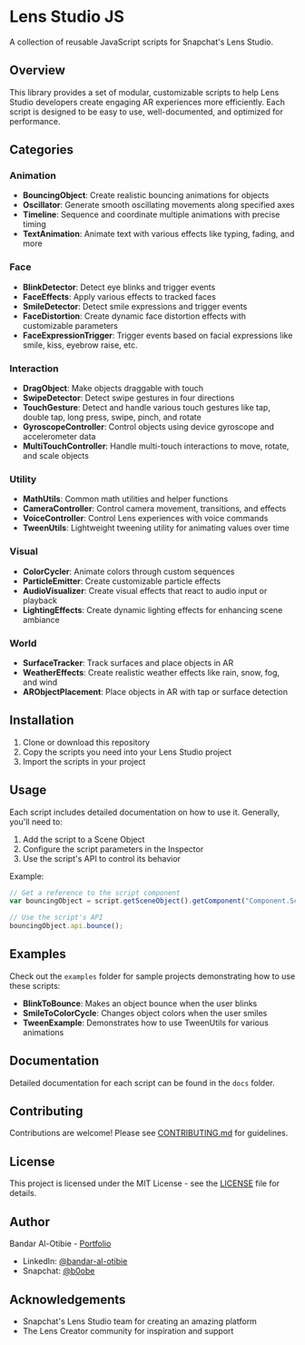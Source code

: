 # Lens Studio JS

A collection of reusable JavaScript scripts for Snapchat's Lens Studio.

## Overview

This library provides a set of modular, customizable scripts to help Lens Studio developers create engaging AR experiences more efficiently. Each script is designed to be easy to use, well-documented, and optimized for performance.

## Categories

### Animation
- **BouncingObject**: Create realistic bouncing animations for objects
- **Oscillator**: Generate smooth oscillating movements along specified axes
- **Timeline**: Sequence and coordinate multiple animations with precise timing
- **TextAnimation**: Animate text with various effects like typing, fading, and more

### Face
- **BlinkDetector**: Detect eye blinks and trigger events
- **FaceEffects**: Apply various effects to tracked faces
- **SmileDetector**: Detect smile expressions and trigger events
- **FaceDistortion**: Create dynamic face distortion effects with customizable parameters
- **FaceExpressionTrigger**: Trigger events based on facial expressions like smile, kiss, eyebrow raise, etc.

### Interaction
- **DragObject**: Make objects draggable with touch
- **SwipeDetector**: Detect swipe gestures in four directions
- **TouchGesture**: Detect and handle various touch gestures like tap, double tap, long press, swipe, pinch, and rotate
- **GyroscopeController**: Control objects using device gyroscope and accelerometer data
- **MultiTouchController**: Handle multi-touch interactions to move, rotate, and scale objects

### Utility
- **MathUtils**: Common math utilities and helper functions
- **CameraController**: Control camera movement, transitions, and effects
- **VoiceController**: Control Lens experiences with voice commands
- **TweenUtils**: Lightweight tweening utility for animating values over time

### Visual
- **ColorCycler**: Animate colors through custom sequences
- **ParticleEmitter**: Create customizable particle effects
- **AudioVisualizer**: Create visual effects that react to audio input or playback
- **LightingEffects**: Create dynamic lighting effects for enhancing scene ambiance

### World
- **SurfaceTracker**: Track surfaces and place objects in AR
- **WeatherEffects**: Create realistic weather effects like rain, snow, fog, and wind
- **ARObjectPlacement**: Place objects in AR with tap or surface detection

## Installation

1. Clone or download this repository
2. Copy the scripts you need into your Lens Studio project
3. Import the scripts in your project

## Usage

Each script includes detailed documentation on how to use it. Generally, you'll need to:

1. Add the script to a Scene Object
2. Configure the script parameters in the Inspector
3. Use the script's API to control its behavior

Example:

```javascript
// Get a reference to the script component
var bouncingObject = script.getSceneObject().getComponent("Component.ScriptComponent");

// Use the script's API
bouncingObject.api.bounce();
```

## Examples

Check out the `examples` folder for sample projects demonstrating how to use these scripts:

- **BlinkToBounce**: Makes an object bounce when the user blinks
- **SmileToColorCycle**: Changes object colors when the user smiles
- **TweenExample**: Demonstrates how to use TweenUtils for various animations

## Documentation

Detailed documentation for each script can be found in the `docs` folder.

## Contributing

Contributions are welcome! Please see [CONTRIBUTING.md](CONTRIBUTING.md) for guidelines.

## License

This project is licensed under the MIT License - see the [LICENSE](LICENSE) file for details.

## Author

Bandar Al-Otibie - [Portfolio](https://bento.me/b0obe)
- LinkedIn: [@bandar-al-otibie](https://www.linkedin.com/in/bandar-al-otibie/)
- Snapchat: [@b0obe](https://www.snapchat.com/add/b0obe)

## Acknowledgements

- Snapchat's Lens Studio team for creating an amazing platform
- The Lens Creator community for inspiration and support 